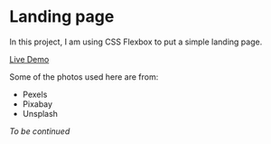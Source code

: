 # Landing page

In this project, I am using CSS Flexbox to put a simple landing page.

[Live Demo](https://tobuya.github.io/landing-page/)

Some of the photos used here are from:
- Pexels
- Pixabay
- Unsplash

*To be continued*